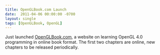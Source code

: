 ```yaml
---
title: OpenGLBook.com Launch
date:  2011-04-06 00:00:00 -0700
layout: single
tags: [OpenGLBook, OpenGL]
---
```


Just launched [OpenGLBook.com](https://openglbook.com/), a website on learning OpenGL 4.0 programming in online book format. The first two chapters are online, new chapters to be released periodically.

